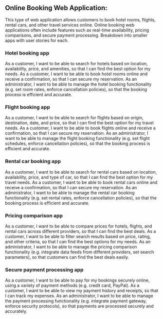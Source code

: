 ## Online Booking Web Application:
This type of web application allows customers to book hotel rooms, flights, rental cars, and other travel services online. Online booking web applications often include features such as real-time availability, pricing comparisons, and secure payment processing.
Breakdown into smaller apps with user stories for each.
### Hotel booking app
As a customer, I want to be able to search for hotels based on location, availability, price, and amenities, so that I can find the best option for my needs.
As a customer, I want to be able to book hotel rooms online and receive a confirmation, so that I can secure my reservation.
As an administrator, I want to be able to manage the hotel booking functionality (e.g. set room rates, enforce cancellation policies), so that the booking process is efficient and accurate.
### Flight booking app
As a customer, I want to be able to search for flights based on origin, destination, date, and price, so that I can find the best option for my travel needs.
As a customer, I want to be able to book flights online and receive a confirmation, so that I can secure my reservation.
As an administrator, I want to be able to manage the flight booking functionality (e.g. set flight schedules, enforce cancellation policies), so that the booking process is efficient and accurate.
### Rental car booking app
As a customer, I want to be able to search for rental cars based on location, availability, price, and type of car, so that I can find the best option for my travel needs.
As a customer, I want to be able to book rental cars online and receive a confirmation, so that I can secure my reservation.
As an administrator, I want to be able to manage the rental car booking functionality (e.g. set rental rates, enforce cancellation policies), so that the booking process is efficient and accurate.
### Pricing comparison app
As a customer, I want to be able to compare prices for hotels, flights, and rental cars across different providers, so that I can find the best deals.
As a customer, I want to be able to filter search results based on price, rating, and other criteria, so that I can find the best options for my needs.
As an administrator, I want to be able to manage the pricing comparison functionality (e.g. integrate data feeds from different providers, set search parameters), so that customers can find the best deals easily.
### Secure payment processing app
As a customer, I want to be able to pay for my bookings securely online, using a variety of payment methods (e.g. credit card, PayPal).
As a customer, I want to be able to view my payment history and receipts, so that I can track my expenses.
As an administrator, I want to be able to manage the payment processing functionality (e.g. integrate payment gateway, enforce security protocols), so that payments are processed securely and accurately.